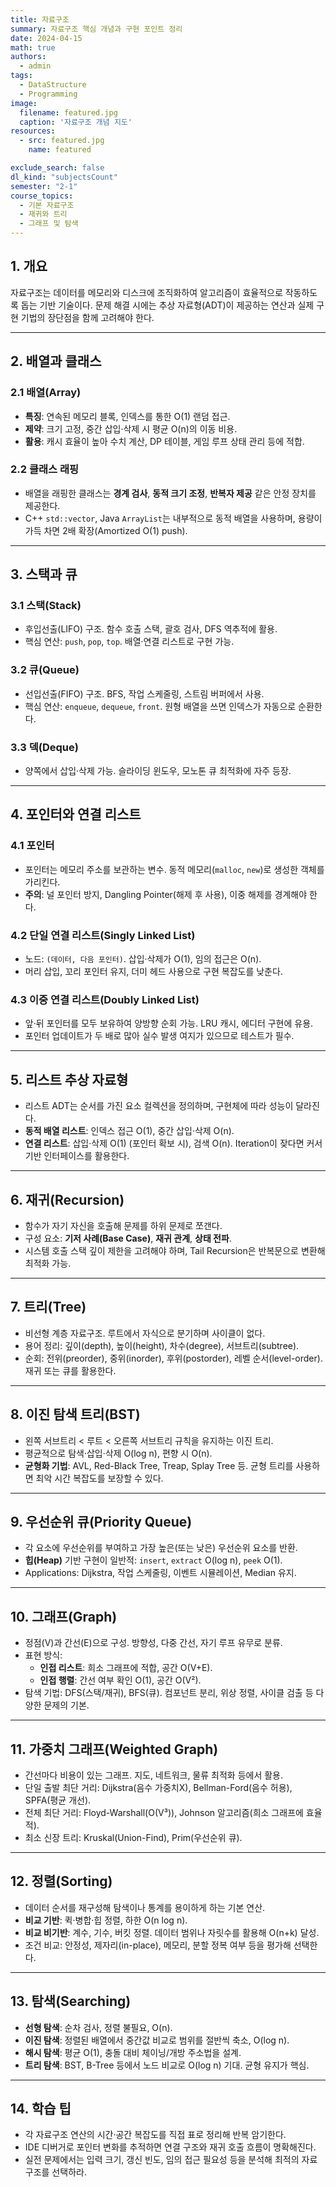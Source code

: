 ```yaml
---
title: 자료구조
summary: 자료구조 핵심 개념과 구현 포인트 정리
date: 2024-04-15
math: true
authors:
  - admin
tags:
  - DataStructure
  - Programming
image:
  filename: featured.jpg
  caption: '자료구조 개념 지도'
resources:
  - src: featured.jpg
    name: featured

exclude_search: false
dl_kind: "subjectsCount"
semester: "2-1"
course_topics:
  - 기본 자료구조
  - 재귀와 트리
  - 그래프 및 탐색
---
```


## 1. 개요

자료구조는 데이터를 메모리와 디스크에 조직화하여 알고리즘이 효율적으로 작동하도록 돕는 기반 기술이다. 문제 해결 시에는 추상 자료형(ADT)이 제공하는 연산과 실제 구현 기법의 장단점을 함께 고려해야 한다.

---

## 2. 배열과 클래스

### 2.1 배열(Array)
- **특징**: 연속된 메모리 블록, 인덱스를 통한 O(1) 랜덤 접근.
- **제약**: 크기 고정, 중간 삽입·삭제 시 평균 O(n)의 이동 비용.
- **활용**: 캐시 효율이 높아 수치 계산, DP 테이블, 게임 루프 상태 관리 등에 적합.

### 2.2 클래스 래핑
- 배열을 래핑한 클래스는 **경계 검사**, **동적 크기 조정**, **반복자 제공** 같은 안정 장치를 제공한다.
- C++ `std::vector`, Java `ArrayList`는 내부적으로 동적 배열을 사용하며, 용량이 가득 차면 2배 확장(Amortized O(1) push).

---

## 3. 스택과 큐

### 3.1 스택(Stack)
- 후입선출(LIFO) 구조. 함수 호출 스택, 괄호 검사, DFS 역추적에 활용.
- 핵심 연산: `push`, `pop`, `top`. 배열·연결 리스트로 구현 가능.

### 3.2 큐(Queue)
- 선입선출(FIFO) 구조. BFS, 작업 스케줄링, 스트림 버퍼에서 사용.
- 핵심 연산: `enqueue`, `dequeue`, `front`. 원형 배열을 쓰면 인덱스가 자동으로 순환한다.

### 3.3 덱(Deque)
- 양쪽에서 삽입·삭제 가능. 슬라이딩 윈도우, 모노톤 큐 최적화에 자주 등장.

---

## 4. 포인터와 연결 리스트

### 4.1 포인터
- 포인터는 메모리 주소를 보관하는 변수. 동적 메모리(`malloc`, `new`)로 생성한 객체를 가리킨다.
- **주의**: 널 포인터 방지, Dangling Pointer(해제 후 사용), 이중 해제를 경계해야 한다.

### 4.2 단일 연결 리스트(Singly Linked List)
- 노드: `(데이터, 다음 포인터)`. 삽입·삭제가 O(1), 임의 접근은 O(n).
- 머리 삽입, 꼬리 포인터 유지, 더미 헤드 사용으로 구현 복잡도를 낮춘다.

### 4.3 이중 연결 리스트(Doubly Linked List)
- 앞·뒤 포인터를 모두 보유하여 양방향 순회 가능. LRU 캐시, 에디터 구현에 유용.
- 포인터 업데이트가 두 배로 많아 실수 발생 여지가 있으므로 테스트가 필수.

---

## 5. 리스트 추상 자료형

- 리스트 ADT는 순서를 가진 요소 컬렉션을 정의하며, 구현체에 따라 성능이 달라진다.
- **동적 배열 리스트**: 인덱스 접근 O(1), 중간 삽입·삭제 O(n).
- **연결 리스트**: 삽입·삭제 O(1) (포인터 확보 시), 검색 O(n). Iteration이 잦다면 커서 기반 인터페이스를 활용한다.

---

## 6. 재귀(Recursion)

- 함수가 자기 자신을 호출해 문제를 하위 문제로 쪼갠다.
- 구성 요소: **기저 사례(Base Case)**, **재귀 관계**, **상태 전파**.
- 시스템 호출 스택 깊이 제한을 고려해야 하며, Tail Recursion은 반복문으로 변환해 최적화 가능.

---

## 7. 트리(Tree)

- 비선형 계층 자료구조. 루트에서 자식으로 분기하며 사이클이 없다.
- 용어 정리: 깊이(depth), 높이(height), 차수(degree), 서브트리(subtree).
- 순회: 전위(preorder), 중위(inorder), 후위(postorder), 레벨 순서(level-order). 재귀 또는 큐를 활용한다.

---

## 8. 이진 탐색 트리(BST)

- 왼쪽 서브트리 < 루트 < 오른쪽 서브트리 규칙을 유지하는 이진 트리.
- 평균적으로 탐색·삽입·삭제 O(log n), 편향 시 O(n).
- **균형화 기법**: AVL, Red-Black Tree, Treap, Splay Tree 등. 균형 트리를 사용하면 최악 시간 복잡도를 보장할 수 있다.

---

## 9. 우선순위 큐(Priority Queue)

- 각 요소에 우선순위를 부여하고 가장 높은(또는 낮은) 우선순위 요소를 반환.
- **힙(Heap)** 기반 구현이 일반적: `insert`, `extract` O(log n), `peek` O(1).
- Applications: Dijkstra, 작업 스케줄링, 이벤트 시뮬레이션, Median 유지.

---

## 10. 그래프(Graph)

- 정점(V)과 간선(E)으로 구성. 방향성, 다중 간선, 자기 루프 유무로 분류.
- 표현 방식:
  - **인접 리스트**: 희소 그래프에 적합, 공간 O(V+E).
  - **인접 행렬**: 간선 여부 확인 O(1), 공간 O(V²).
- 탐색 기법: DFS(스택/재귀), BFS(큐). 컴포넌트 분리, 위상 정렬, 사이클 검출 등 다양한 문제의 기본.

---

## 11. 가중치 그래프(Weighted Graph)

- 간선마다 비용이 있는 그래프. 지도, 네트워크, 물류 최적화 등에서 활용.
- 단일 출발 최단 거리: Dijkstra(음수 가중치X), Bellman-Ford(음수 허용), SPFA(평균 개선).
- 전체 최단 거리: Floyd-Warshall(O(V³)), Johnson 알고리즘(희소 그래프에 효율적).
- 최소 신장 트리: Kruskal(Union-Find), Prim(우선순위 큐).

---

## 12. 정렬(Sorting)

- 데이터 순서를 재구성해 탐색이나 통계를 용이하게 하는 기본 연산.
- **비교 기반**: 퀵·병합·힙 정렬, 하한 O(n log n).
- **비교 비기반**: 계수, 기수, 버킷 정렬. 데이터 범위나 자릿수를 활용해 O(n+k) 달성.
- 조건 비교: 안정성, 제자리(in-place), 메모리, 분할 정복 여부 등을 평가해 선택한다.

---

## 13. 탐색(Searching)

- **선형 탐색**: 순차 검사, 정렬 불필요, O(n).
- **이진 탐색**: 정렬된 배열에서 중간값 비교로 범위를 절반씩 축소, O(log n).
- **해시 탐색**: 평균 O(1), 충돌 대비 체이닝/개방 주소법을 설계.
- **트리 탐색**: BST, B-Tree 등에서 노드 비교로 O(log n) 기대. 균형 유지가 핵심.

---

## 14. 학습 팁

- 각 자료구조 연산의 시간·공간 복잡도를 직접 표로 정리해 반복 암기한다.
- IDE 디버거로 포인터 변화를 추적하면 연결 구조와 재귀 호출 흐름이 명확해진다.
- 실전 문제에서는 입력 크기, 갱신 빈도, 임의 접근 필요성 등을 분석해 최적의 자료구조를 선택하라.
